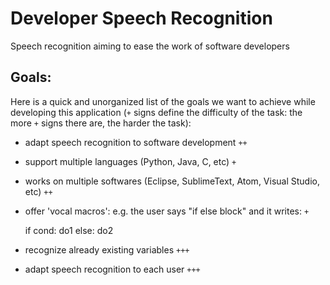 # Developer Speech Recognition

Speech recognition aiming to ease the work of software developers

## Goals:

Here is a quick and unorganized list of the goals we want to achieve while developing this application (`+` signs define the difficulty of the task: the more `+` signs there are, the harder the task):

- adapt speech recognition to software development `++`
- support multiple languages (Python, Java, C, etc) `+`
- works on multiple softwares (Eclipse, SublimeText, Atom, Visual Studio, etc) `++`
- offer 'vocal macros': e.g. the user says "if else block" and it writes: `+`

  if cond:
    do1
  else:
    do2
    
- recognize already existing variables `+++`
- adapt speech recognition to each user `+++`
